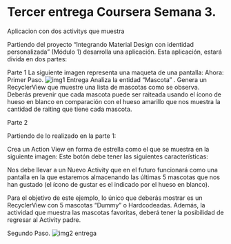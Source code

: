 # Tercer entrega Coursera Semana 3.
Aplicacion con dos activitys que muestra 

Partiendo del proyecto “Integrando Material Design con identidad personalizada” (Módulo 1) desarrolla una aplicación. Esta aplicación, estará divida en dos partes:

Parte 1
La siguiente imagen representa una maqueta de una pantalla:
Ahora:
    Primer Paso.
![img1 Entrega](https://user-images.githubusercontent.com/66532818/92345186-0f3e8800-f08e-11ea-8ffb-537c6e6d80b1.png)
Analiza la entidad “Mascota” .
Genera un RecyclerView que muestre una lista de mascotas como se observa.
Deberás prevenir que cada mascota puede ser raiteada usando el ícono de hueso en blanco en comparación con el hueso amarillo que nos muestra la cantidad de raiting 
que tiene cada mascota.


Parte 2

Partiendo de lo realizado en la parte 1:

Crea un Action View en forma de estrella como el que se muestra en la siguiente imagen:
Este botón debe tener las siguientes características:

Nos debe llevar a un Nuevo Activity que en el futuro funcionará como una pantalla en la que estaremos almacenando las últimas 5 mascotas que nos han gustado
(el ícono de gustar es el indicado por el hueso en blanco).

Para el objetivo de este ejemplo, lo único que deberás mostrar es un RecyclerView con 5 mascotas “Dummy” o Hardcodeadas.
Además, la actividad que muestra las mascotas favoritas, deberá tener la posibilidad de regresar al Activity padre.

  Segundo Paso.
![img2 entrega](https://user-images.githubusercontent.com/66532818/92345187-0fd71e80-f08e-11ea-8ce6-c4f9991fb6c3.png)


